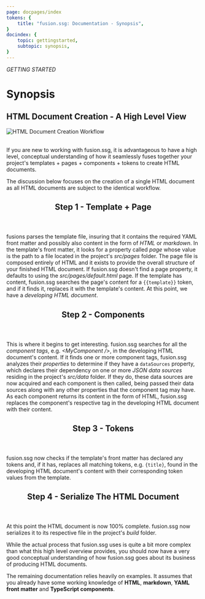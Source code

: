 ```yaml
---
page: docpages/index
tokens: {
    title: "fusion.ssg: Documentation - Synopsis",
}
docindex: {
    topic: gettingstarted,
    subtopic: synopsis,
}
---
```


<em>GETTING STARTED</em>

<h1>Synopsis</h1>

<h2>HTML Document Creation - A High Level View</h2>

<img src="{baseURL}/media/HTML-Document-Creation-Workflow.png" alt="HTML Document Creation Workflow"/>
<br>
<br>

If you are new to working with fusion.ssg, it is advantageous to have a high level, conceptual understanding of how it seamlessly fuses together your project's templates + pages + components + tokens to create HTML documents.

The discussion below focuses on the creation of a single HTML document as all HTML documents are subject to the identical workflow.

<article>
<header><h2>Step 1 - Template + Page</h2></header>

fusions parses the template file, insuring that it contains the required YAML front matter and possibly also content in the form of _HTML_ or _markdown_. In the template's front matter, it looks for a property called _page_ whose value is the path to a file located in the project's _src/pages_ folder. The page file is composed entirely of HTML and it exists to provide the overall structure of your finished HTML document. If fusion.ssg doesn't find a page property, it defaults to using the _src/pages/default.html_ page. If the template has content, fusion.ssg searches the page's content for a <code>&lbrace;&lbrace;template&rbrace;&rbrace;</code> token, and if it finds it, replaces it with the template's content. At this point, we have a _developing HTML document_.
</article>

<article>
<header><h2>Step 2 - Components</h2></header>

This is where it begins to get interesting. fusion.ssg searches for all the _component tags_, e.g. _&lt;MyComponent /&gt;_, in the developing HTML document's content. If it finds one or more component tags, fusion.ssg analyzes their _properties_ to  determine if they have  a `dataSources` property, which declares their dependency on one or more _JSON data sources_ residing in the project's _src/data_ folder. If they do, these data sources are now acquired and each component is then called, being passed their data sources along with any other properties that the component tag may have. As each component returns its content in the form of HTML, fusion.ssg replaces the component's respective tag in the developing HTML document with their content.
</article>

<article>
<header><h2>Step 3 - Tokens</h2></header>

fusion.ssg now checks if the template's front matter has declared any tokens and, if it has, replaces all matching tokens, e.g. <code>&lbrace;title&rbrace;</code>, found in the developing HTML document's content with their corresponding token values from the template.
</article>

<article>
<header><h2>Step 4 - Serialize The HTML Document</h2></header>

At this point the HTML document is now 100% complete. fusion.ssg now serializes it to its respective file in the project's _build_ folder.
</article>

While the actual process that fusion.ssg uses is quite a bit more complex than what this high level overview provides, you should now have a very good conceptual understanding of how fusion.ssg goes about its business of producing HTML documents.

<p class="info">The remaining documentation relies heavily on examples. It assumes that you already have some working knowledge of <b>HTML</b>, <b>markdown</b>, <b>YAML front matter</b> and <b>TypeScript components</b>.</p>
